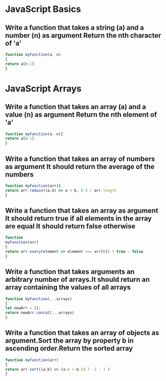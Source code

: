 
# JavaScript Basics 

##  Write a function that takes a string (a) and a number (n) as argument Return the nth character of 'a'

```jsx 
function myFunction(a, n)
{
return a[n-1]
}
```

# JavaScript Arrays 


##  Write a function that takes an array (a) and a value (n) as argument Return the nth element of 'a'

```jsx 
function myFunction(a, n){
return a[n-1]
}

```

## Write a function that takes an array of numbers as argument It should return the average of the numbers

```jsx 
function myFunction(arr){
return arr.reduce((a,b) => a + b, 0 ) / arr.length 
}

```

## Write a function that takes an array as argument It should return true if all elements in the array are equal It should return false otherwise 

```jsx 
function
myFunction(arr)
{
return arr.every(element => element === arr[0]) ? true : false 
}
```

## Write a function that takes arguments an arbitrary number of arrays.It should return an array containing the values of all arrays

```jsx 
function myFunction(...arrays)
{
let newArr = [];
return newArr.concat(...arrays)
}
```

## Write a function that takes an array of objects as argument.Sort the array by property b in ascending order.Return the sorted array 

```jsx 
function myFunction(arr)
{
return arr.sort((a,b) => (a.b < b.b) ? -1 : 1 )
}
```
